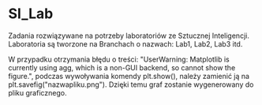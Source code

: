# SI_Lab
Zadania rozwiązywane na potrzeby laboratoriów ze Sztucznej Inteligencji.
Laboratoria są tworzone na Branchach o nazwach: Lab1, Lab2, Lab3 itd.

W przypadku otrzymania błędu o treści: "UserWarning: Matplotlib is currently using agg, which is a non-GUI backend, so cannot show the figure.", podczas wywoływania komendy plt.show(), należy zamienić ją na 
plt.savefig("nazwapliku.png"). Dzięki temu graf zostanie wygenerowany do pliku graficznego. 

